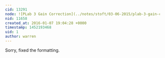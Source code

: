 ```yaml
---
cid: 13291
node: ![PLab 3 Gain Correction](../notes/stoft/03-06-2015/plab-3-gain-correction)
nid: 11658
created_at: 2016-01-07 19:04:28 +0000
timestamp: 1452193468
uid: 1
author: warren
---
```


Sorry, fixed the formatting. 